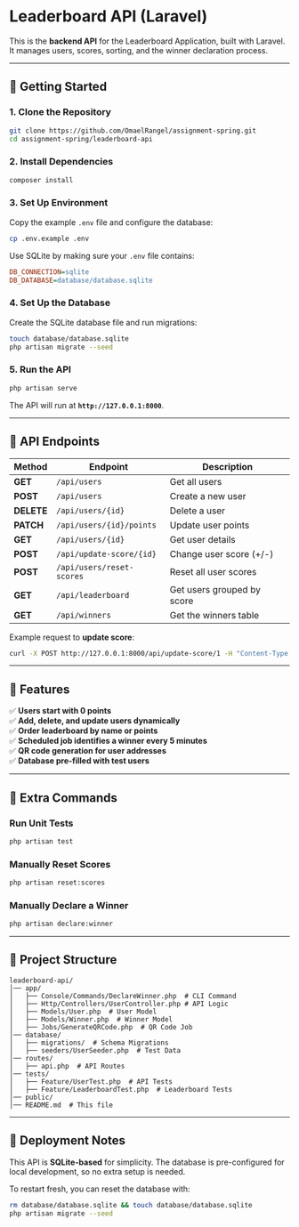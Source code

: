 # Leaderboard API (Laravel)

This is the **backend API** for the Leaderboard Application, built with Laravel. It manages users, scores, sorting, and the winner declaration process.

---

## 🚀 Getting Started

### 1. Clone the Repository
```sh
git clone https://github.com/OmaelRangel/assignment-spring.git
cd assignment-spring/leaderboard-api
```

### 2. Install Dependencies
```sh
composer install
```

### 3. Set Up Environment
Copy the example `.env` file and configure the database:
```sh
cp .env.example .env
```

Use SQLite by making sure your `.env` file contains:
```ini
DB_CONNECTION=sqlite
DB_DATABASE=database/database.sqlite
```

### 4. Set Up the Database
Create the SQLite database file and run migrations:
```sh
touch database/database.sqlite
php artisan migrate --seed
```

### 5. Run the API
```sh
php artisan serve
```
The API will run at **`http://127.0.0.1:8000`**.

---

## 📌 API Endpoints
| Method  | Endpoint                        | Description                   |
|---------|--------------------------------|-------------------------------|
| **GET**  | `/api/users`                   | Get all users                 |
| **POST** | `/api/users`                   | Create a new user             |
| **DELETE** | `/api/users/{id}`            | Delete a user                 |
| **PATCH** | `/api/users/{id}/points`      | Update user points            |
| **GET**  | `/api/users/{id}`              | Get user details              |
| **POST** | `/api/update-score/{id}`       | Change user score (+/-)       |
| **POST** | `/api/users/reset-scores`     | Reset all user scores         |
| **GET**  | `/api/leaderboard`             | Get users grouped by score    |
| **GET**  | `/api/winners`                 | Get the winners table         |

Example request to **update score**:
```sh
curl -X POST http://127.0.0.1:8000/api/update-score/1 -H "Content-Type: application/json" -d '{"points": 5}'
```

---

## 📌 Features
✅ **Users start with 0 points**  
✅ **Add, delete, and update users dynamically**  
✅ **Order leaderboard by name or points**  
✅ **Scheduled job identifies a winner every 5 minutes**  
✅ **QR code generation for user addresses**  
✅ **Database pre-filled with test users**  

---

## 📌 Extra Commands

### Run Unit Tests
```sh
php artisan test
```

### Manually Reset Scores
```sh
php artisan reset:scores
```

### Manually Declare a Winner
```sh
php artisan declare:winner
```

---

## 📌 Project Structure
```
leaderboard-api/
│── app/
│   ├── Console/Commands/DeclareWinner.php  # CLI Command
│   ├── Http/Controllers/UserController.php # API Logic
│   ├── Models/User.php  # User Model
│   ├── Models/Winner.php  # Winner Model
│   ├── Jobs/GenerateQRCode.php  # QR Code Job
│── database/
│   ├── migrations/  # Schema Migrations
│   ├── seeders/UserSeeder.php  # Test Data
│── routes/
│   ├── api.php  # API Routes
│── tests/
│   ├── Feature/UserTest.php  # API Tests
│   ├── Feature/LeaderboardTest.php  # Leaderboard Tests
│── public/
│── README.md  # This file
```

---

## 📌 Deployment Notes
This API is **SQLite-based** for simplicity. The database is pre-configured for local development, so no extra setup is needed.

To restart fresh, you can reset the database with:
```sh
rm database/database.sqlite && touch database/database.sqlite
php artisan migrate --seed
```


